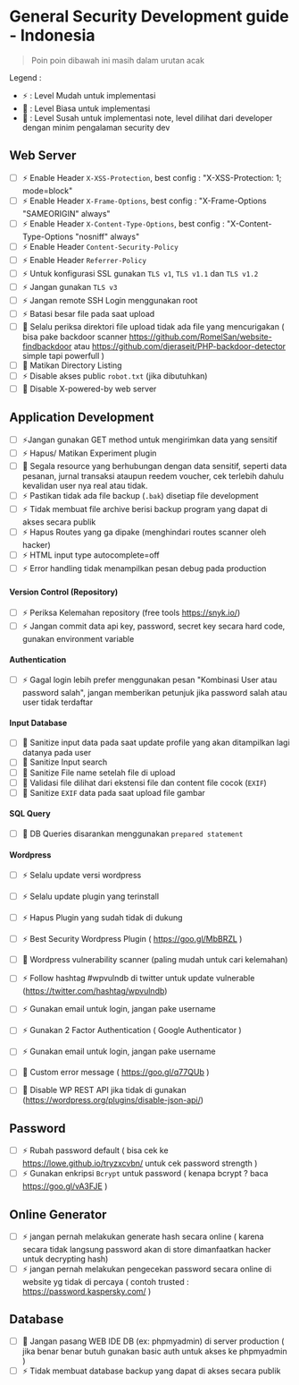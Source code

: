 # General Security Development guide - Indonesia

> Poin poin dibawah ini masih dalam urutan acak

Legend :
- :zap: : Level Mudah untuk implementasi 
- :ocean: : Level Biasa untuk implementasi 
- :pray: : Level Susah untuk implementasi
note, level dilihat dari developer dengan minim pengalaman security dev

## Web Server

- [ ] :zap: Enable Header `X-XSS-Protection`, best config : "X-XSS-Protection: 1; mode=block"
- [ ] :zap: Enable Header `X-Frame-Options`, best config : "X-Frame-Options "SAMEORIGIN" always"
- [ ] :zap: Enable Header `X-Content-Type-Options`, best config : "X-Content-Type-Options "nosniff" always"
- [ ] :zap: Enable Header `Content-Security-Policy`
- [ ] :zap: Enable Header `Referrer-Policy`
- [ ] :zap: Untuk konfigurasi SSL gunakan `TLS v1`, `TLS v1.1` dan `TLS v1.2`
- [ ] :zap: Jangan gunakan `TLS v3`
- [ ] :zap: Jangan remote SSH Login menggunakan root 
- [ ] :zap: Batasi besar file pada saat upload
- [ ] :ocean: Selalu periksa direktori file upload tidak ada file yang mencurigakan ( bisa pake backdoor scanner https://github.com/RomelSan/website-findbackdoor atau https://github.com/djeraseit/PHP-backdoor-detector simple tapi powerfull )
- [ ] :ocean: Matikan Directory Listing
- [ ] :zap: Disable akses public `robot.txt` (jika dibutuhkan)
- [ ] :pray: Disable X-powered-by web server

## Application Development

- [ ] :zap:Jangan gunakan GET method untuk mengirimkan data yang sensitif
- [ ] :zap: Hapus/ Matikan Experiment plugin
- [ ] :ocean: Segala resource yang berhubungan dengan data sensitif, seperti data pesanan, jurnal transaksi ataupun reedem voucher, cek terlebih dahulu kevalidan user nya real atau tidak. 
- [ ] :zap: Pastikan tidak ada file backup (`.bak`) disetiap file development
- [ ] :zap: Tidak membuat file archive berisi backup program yang dapat di akses secara publik
- [ ] :zap: Hapus Routes yang ga dipake (menghindari routes scanner oleh hacker)
- [ ] :zap: HTML input type autocomplete=off
- [ ] :zap: Error handling tidak menampilkan pesan debug pada production

#### Version Control (Repository)

- [ ] :zap: Periksa Kelemahan repository (free tools https://snyk.io/)
- [ ] :zap: Jangan commit data api key, password, secret key secara hard code, gunakan environment variable

#### Authentication

- [ ] :zap: Gagal login lebih prefer menggunakan pesan "Kombinasi User atau password salah", jangan memberikan petunjuk jika password salah atau user tidak terdaftar

#### Input Database

- [ ] :ocean: Sanitize input data pada saat update profile yang akan ditampilkan lagi datanya pada user
- [ ] :ocean: Sanitize Input search
- [ ] :ocean: Sanitize File name setelah file di upload
- [ ] :ocean: Validasi file dilihat dari ekstensi file dan content file cocok (`EXIF`)
- [ ] :pray: Sanitize `EXIF` data pada saat upload file gambar

#### SQL Query

- [ ] :ocean: DB Queries disarankan menggunakan `prepared statement`

#### Wordpress 

- [ ] :zap: Selalu update versi wordpress
- [ ] :zap: Selalu update plugin yang terinstall
- [ ] :zap: Hapus Plugin yang sudah tidak di dukung
- [ ] :zap: Best Security Wordpress Plugin ( https://goo.gl/MbBRZL )
- [ ] :ocean: Wordpress vulnerability scanner (paling mudah untuk cari kelemahan)
- [ ] :zap: Follow hashtag #wpvulndb di twitter untuk update vulnerable (https://twitter.com/hashtag/wpvulndb)
- [ ] :zap: Gunakan email untuk login, jangan pake username
- [ ] :zap: Gunakan 2 Factor Authentication ( Google Authenticator )
- [ ] :zap: Gunakan email untuk login, jangan pake username
- [ ] :ocean: Custom error message ( https://goo.gl/q77QUb )
- [ ] :ocean: Disable WP REST API jika tidak di gunakan (https://wordpress.org/plugins/disable-json-api/)


## Password

- [ ] :zap: Rubah password default ( bisa cek ke https://lowe.github.io/tryzxcvbn/ untuk cek password strength )
- [ ] :zap: Gunakan enkripsi `Bcrypt` untuk password ( kenapa bcrypt ? baca https://goo.gl/vA3FJE )

## Online Generator

- [ ] :zap: jangan pernah melakukan generate hash secara online ( karena secara tidak langsung password akan di store dimanfaatkan hacker untuk decrypting hash)
- [ ] :zap: jangan pernah melakukan pengecekan password secara online di website yg tidak di percaya ( contoh trusted : https://password.kaspersky.com/ )

## Database

- [ ] :ocean: Jangan pasang WEB IDE DB (ex: phpmyadmin) di server production ( jika benar benar butuh gunakan basic auth untuk akses ke phpmyadmin )
- [ ] :zap: Tidak membuat database backup yang dapat di akses secara publik